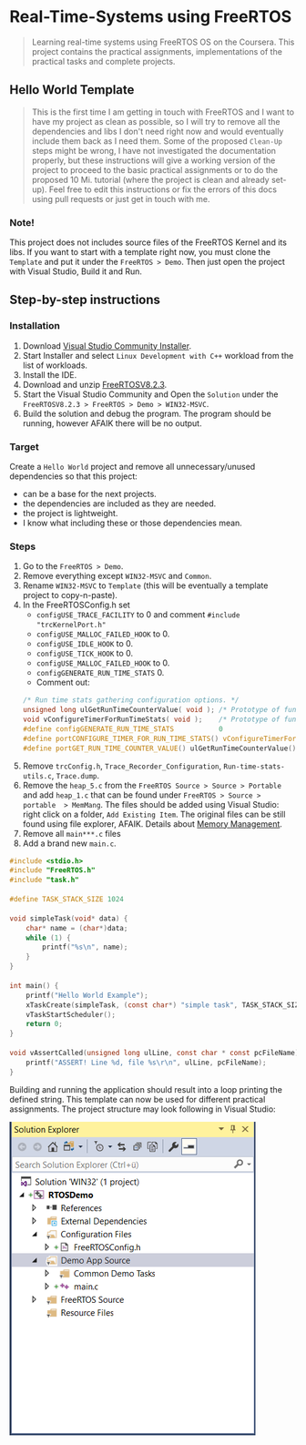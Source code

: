 # Real-Time-Systems using FreeRTOS
> Learning real-time systems using FreeRTOS OS on the Coursera. This project contains the practical assignments, implementations of the practical tasks and complete projects.

## Hello World Template
> This is the first time I am getting in touch with FreeRTOS and I want to have my project as clean as possible, so I will try to remove all the dependencies and libs I don't need right now and would eventually include them back as I need them. Some of the proposed `Clean-Up` steps might be wrong, I have not investigated the documentation properly, but these instructions will give a working version of the project to proceed to the basic practical assignments or to do the proposed 10 Mi. tutorial (where the project is clean and already set-up). Feel free to edit this instructions or fix the errors of this docs using pull requests or just get in touch with me. 

### Note!
This project does not includes source files of the FreeRTOS Kernel and its libs. If you want to start with a template right now, you must clone the `Template` and put it under the `FreeRTOS > Demo`. Then just open the project with Visual Studio, Build it and Run.

## Step-by-step instructions

### Installation
1. Download [Visual Studio Community Installer](https://www.visualstudio.com/de/vs/community/).
2. Start Installer and select `Linux Development with C++` workload from the list of workloads.
3. Install the IDE.
4. Download and unzip [FreeRTOSV8.2.3](https://www.it.abo.fi/coursera/RTS/FreeRTOSV8.2.3.zip).
5. Start the Visual Studio Community and Open the `Solution` under the `FreeRTOSV8.2.3 > FreeRTOS > Demo > WIN32-MSVC`.
6. Build the solution and debug the program.
The program should be running, however AFAIK there will be no output.

### Target
Create a `Hello World` project and remove all unnecessary/unused dependencies so that this project:
* can be a base for the next projects.
* the dependencies are included as they are needed.
* the project is lightweight.
* I know what including these or those dependencies mean.

### Steps
1. Go to the `FreeRTOS > Demo`.
2. Remove everything except `WIN32-MSVC` and `Common`.
3. Rename `WIN32-MSVC` to `Template` (this will be eventually a template project to copy-n-paste).
4. In the FreeRTOSConfig.h set 
	* `configUSE_TRACE_FACILITY` to 0 and comment `#include "trcKernelPort.h"`
	* `configUSE_MALLOC_FAILED_HOOK` to 0.
	* `configUSE_IDLE_HOOK`	to 0.
	* `configUSE_TICK_HOOK` to 0.
	* `configUSE_MALLOC_FAILED_HOOK` to	0.
	* `configGENERATE_RUN_TIME_STATS` 0.
	* Comment out:
	```c
	/* Run time stats gathering configuration options. */
	unsigned long ulGetRunTimeCounterValue( void ); /* Prototype of function that returns run time counter. */
	void vConfigureTimerForRunTimeStats( void );	/* Prototype of function that initialises the run time counter. */
	#define configGENERATE_RUN_TIME_STATS			0
	#define portCONFIGURE_TIMER_FOR_RUN_TIME_STATS() vConfigureTimerForRunTimeStats()
	#define portGET_RUN_TIME_COUNTER_VALUE() ulGetRunTimeCounterValue()
	``` 
5. Remove `trcConfig.h`, `Trace_Recorder_Configuration`, `Run-time-stats-utils.c`, `Trace.dump`.
6. Remove the `heap_5.c` from the `FreeRTOS Source > Source > Portable` and add `heap_1.c` that can be found under `FreeRTOS > Source > portable  > MemMang`. The files should be added using Visual Studio: right click on a folder, `Add Existing Item`. The original files can be still found using file explorer, AFAIK.
Details about [Memory Management](https://www.freertos.org/a00111.html).
7. Remove all `main***.c` files
7. Add a brand new `main.c`.
```c
#include <stdio.h>
#include "FreeRTOS.h"
#include "task.h"

#define TASK_STACK_SIZE 1024

void simpleTask(void* data) {
	char* name = (char*)data;
	while (1) {
		printf("%s\n", name);
	}
}

int main() {
	printf("Hello World Example");
	xTaskCreate(simpleTask, (const char*) "simple task", TASK_STACK_SIZE, "This is my simple task", 1, NULL);
	vTaskStartScheduler();
	return 0;
}

void vAssertCalled(unsigned long ulLine, const char * const pcFileName){
	printf("ASSERT! Line %d, file %s\r\n", ulLine, pcFileName);
}
```
Building and running the application should result into a loop printing the defined string.
This template can now be used for different practical assignments.
The project structure may look following in Visual Studio: 

 ![Project Structure](images/structure.PNG)

